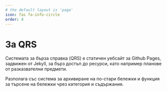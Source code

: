 ```yaml
---
# the default layout is 'page'
icon: fas fa-info-circle
order: 4
---
```


# За QRS
Системата за бърза справка (QRS) е статичен уебсайт за Github Pages, задвижен от Jekyll, за бърз достъп до ресурси, като например планове от разказвателни предмети.

Разполага със система за архивиране на по-стари бележки и функция за търсене на бележки чрез категория и съдържание. 
